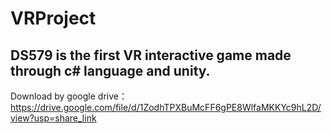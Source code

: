 # VRProject
## DS579 is the first VR interactive game made through c# language and unity.
Download by google drive：https://drive.google.com/file/d/1ZodhTPXBuMcFF6gPE8WlfaMKKYc9hL2D/view?usp=share_link 


